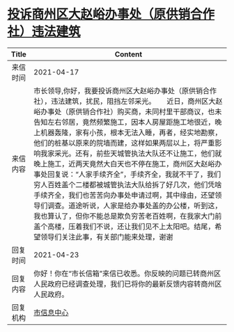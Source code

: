 # <a href="http://www.shangluo.gov.cn/zmhd/ldxxxx.jsp?urltype=leadermail.LeaderMailContentUrl&wbtreeid=1112&leadermailid=7168">投诉商州区大赵峪办事处（原供销合作社）违法建筑</a>
| Title |                                                                                                                                                                                                       Content                                                                                                                                                                                                        |
|:-----:|----------------------------------------------------------------------------------------------------------------------------------------------------------------------------------------------------------------------------------------------------------------------------------------------------------------------------------------------------------------------------------------------------------------------|
| 来信时间  | 2021-04-17                                                                                                                                                                                                                                                                                                                                                                                                           |
| 来信内容  | 市长领导,你好，我要投诉商州区大赵峪办事处（原供销合作社），违法建筑，扰民，阻挡左邻采光。      近日，商州区大赵峪办事处（原供销合作社）购买商，未同村里干部商议，也未告知左右邻居，竟然频繁施工，因本人房屋距施工地很近，晚上机器轰隆，家有小孩，根本无法入睡，再者，经实地勘察，他们的桩基以原来的院墙而建，这样如果两层以上，将严重影响我家采光。还有，前些天城管执法大队还不让施工，他们就晚上施工，近两天竟然大白天也不停在施工，商州区大赵峪办事处回复说：“人家手续齐全”，手续齐全，我就不干了，我们穷人百姓盖个二楼都被城管执法大队给拆了好几次，他们凭啥手续齐全，我们也苦苦向办事处申请过啊，其中缘由，还望领导们调查。道途听说，人家是给办事处盖的办公楼，听到这，我也算认了，但你不能总是欺负穷苦老百姓啊，在我家大门前盖个高楼，压着我们不说，还让我们见不上太阳吧。结尾，希望领导们关注此事，有关部门能来处理，谢谢 |
| 回复时间  | 2021-04-23                                                                                                                                                                                                                                                                                                                                                                                                           |
| 回复内容  | 你好！你在“市长信箱”来信已收悉。你反映的问题已转商州区人民政府已经调查处理，我们已将你的最新反馈内容转商州区人民政府。                                                                                                                                                                                                                                                                                                                                                         |
| 回复机构  | <a href="../../category/agencies/市信息中心.md">市信息中心</a>                                                                                                                                                                                                                                                                                                                                                                 |